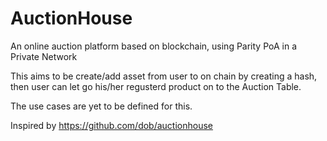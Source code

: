 # AuctionHouse
An online auction platform based on blockchain, using Parity PoA in a Private Network

This aims to be create/add asset from user to on chain by creating a hash, then user can let go his/her regusterd product on to the Auction Table.

The use cases are yet to be defined for this. 

Inspired by <https://github.com/dob/auctionhouse>
